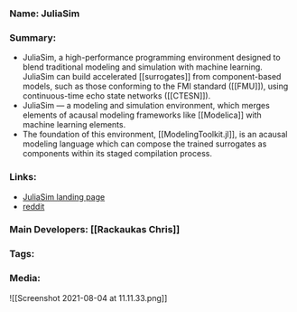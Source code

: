 ### Name: JuliaSim
### Summary:
 - JuliaSim, a high-performance programming environment designed to blend traditional modeling and simulation with machine learning. JuliaSim can build accelerated [[surrogates]] from component-based models, such as those conforming to the FMI standard ([[FMU]]), using continuous-time echo state networks ([[CTESN]]).
 -  JuliaSim — a modeling and simulation environment, which merges elements of acausal modeling frameworks like [[Modelica]] with machine learning elements.
- The foundation of this environment, [[ModelingToolkit.jl]], is an acausal modeling language which can compose the trained surrogates as components within its staged compilation process.

### Links:
- [JuliaSim landing page](https://juliacomputing.com/products/juliasim/)
- [reddit](https://www.reddit.com/r/Julia/comments/mm8ou9/juliasim_simulating_reality_new_product_by_julia/)

### Main Developers: [[Rackaukas Chris]]

### Tags: 

### Media: 
![[Screenshot 2021-08-04 at 11.11.33.png]]